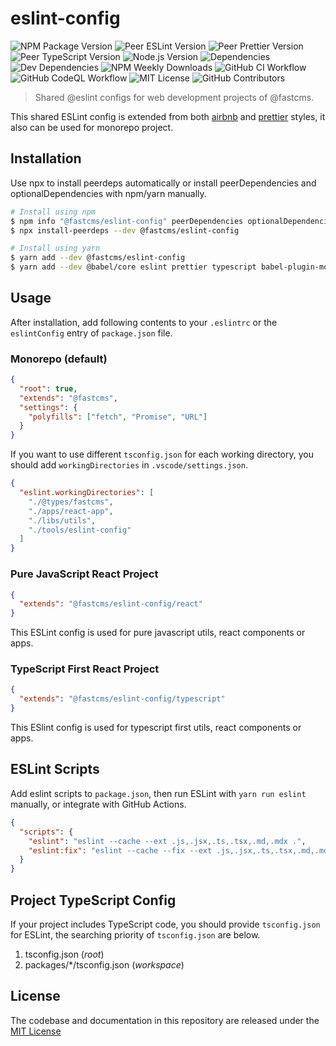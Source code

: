 # eslint-config

![NPM Package Version](https://img.shields.io/npm/v/@fastcms/eslint-config) ![Peer ESLint Version](https://img.shields.io/npm/dependency-version/@fastcms/eslint-config/peer/eslint) ![Peer Prettier Version](https://img.shields.io/npm/dependency-version/@fastcms/eslint-config/peer/prettier) ![Peer TypeScript Version](https://img.shields.io/npm/dependency-version/@fastcms/eslint-config/peer/typescript) ![Node.js Version](https://img.shields.io/node/v/@fastcms/eslint-config) ![Dependencies](https://img.shields.io/david/fastcms/eslint-config) ![Dev Dependencies](https://img.shields.io/david/dev/fastcms/eslint-config) ![NPM Weekly Downloads](https://img.shields.io/npm/dw/@fastcms/eslint-config) ![GitHub CI Workflow](https://github.com/fastcms/eslint-config/actions/workflows/main.yml/badge.svg) ![GitHub CodeQL Workflow](https://github.com/fastcms/eslint-config/actions/workflows/codeql-analysis.yml/badge.svg) ![MIT License](https://img.shields.io/github/license/fastcms/eslint-config) ![GitHub Contributors](https://img.shields.io/github/contributors/fastcms/eslint-config)

> Shared @eslint configs for web development projects of @fastcms.

This shared ESLint config is extended from both [airbnb](https://github.com/airbnb/javascript) and [prettier](https://prettier.io/) styles, it also can be used for monorepo project.

## Installation

Use npx to install peerdeps automatically or install peerDependencies and optionalDependencies with npm/yarn manually.

```bash
# Install using npm
$ npm info "@fastcms/eslint-config" peerDependencies optionalDependencies
$ npx install-peerdeps --dev @fastcms/eslint-config

# Install using yarn
$ yarn add --dev @fastcms/eslint-config
$ yarn add --dev @babel/core eslint prettier typescript babel-plugin-module-resolver
```

## Usage

After installation, add following contents to your `.eslintrc` or the `eslintConfig` entry of `package.json` file.

### Monorepo (default)

```json
{
  "root": true,
  "extends": "@fastcms",
  "settings": {
    "polyfills": ["fetch", "Promise", "URL"]
  }
}
```

If you want to use different `tsconfig.json` for each working directory, you should add `workingDirectories` in `.vscode/settings.json`.

```json
{
  "eslint.workingDirectories": [
    "./@types/fastcms",
    "./apps/react-app",
    "./libs/utils",
    "./tools/eslint-config"
  ]
}
```

### Pure JavaScript React Project

```json
{
  "extends": "@fastcms/eslint-config/react"
}
```

This ESLint config is used for pure javascript utils, react components or apps.

### TypeScript First React Project

```json
{
  "extends": "@fastcms/eslint-config/typescript"
}
```

This ESlint config is used for typescript first utils, react components or apps.

## ESLint Scripts

Add eslint scripts to `package.json`, then run ESLint with `yarn run eslint` manually, or integrate with GitHub Actions.

```json
{
  "scripts": {
    "eslint": "eslint --cache --ext .js,.jsx,.ts,.tsx,.md,.mdx .",
    "eslint:fix": "eslint --cache --fix --ext .js,.jsx,.ts,.tsx,.md,.mdx ."
  }
}
```

## Project TypeScript Config

If your project includes TypeScript code, you should provide `tsconfig.json` for ESLint, the searching priority of `tsconfig.json` are below.

1. tsconfig.json (_root_)
2. packages/\*/tsconfig.json (_workspace_)

## License

The codebase and documentation in this repository are released under the [MIT License](./license)
